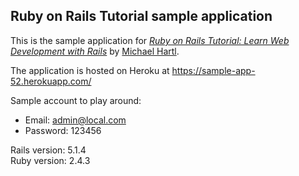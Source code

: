 
## Ruby on Rails Tutorial sample application

This is the sample application for
[*Ruby on Rails Tutorial:
Learn Web Development with Rails*](http://www.railstutorial.org/)
by [Michael Hartl](http://www.michaelhartl.com/).  

The application is hosted on Heroku at https://sample-app-52.herokuapp.com/  

Sample account to play around:  
- Email: admin@local.com
- Password: 123456

Rails version: 5.1.4  
Ruby version: 2.4.3
